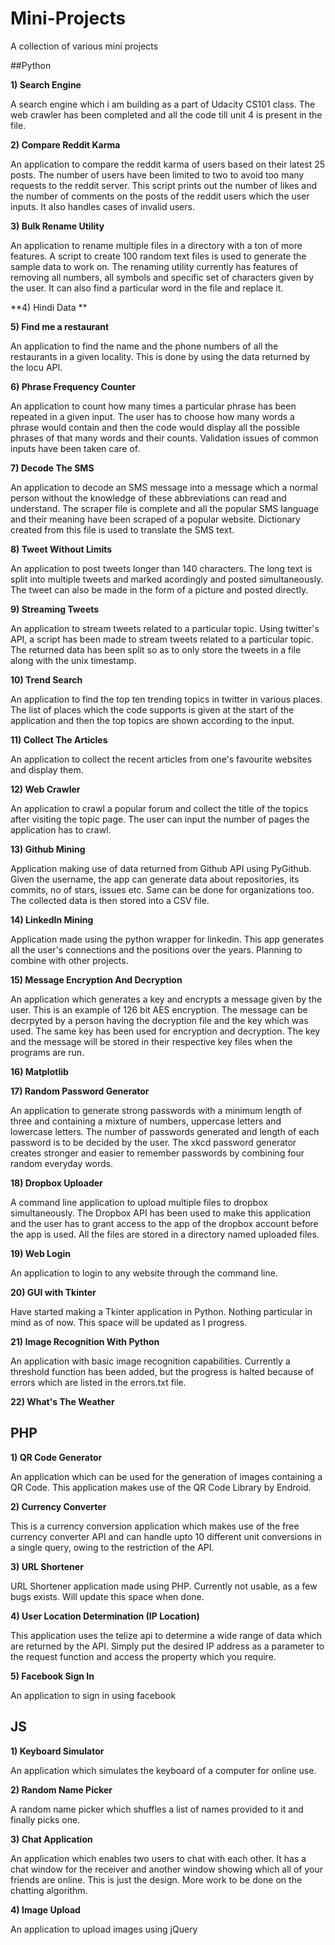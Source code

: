 Mini-Projects
=============
A collection of various mini projects

##Python

**1) Search Engine**

A search engine which i am building as a part of Udacity CS101 class. The web crawler has been completed and all the code till unit 4 is present in the file.  

**2) Compare Reddit Karma**

An application to compare the reddit karma of users based on their latest 25 posts. The number of users have been limited to two to avoid too many requests to the reddit server. This script prints out the number of likes and the number of comments on the posts of the reddit users which the user inputs. It also handles cases of invalid users.

**3) Bulk Rename Utility** 

An application to rename multiple files in a directory with a ton of more features. A script to create 100 random text files is used to generate the sample data to work on. The renaming utility currently has features of removing all numbers, all symbols and specific set of characters given by the user. It can also find a particular word in the file and replace it. 

**4) Hindi Data **

**5) Find me a restaurant**

An application to find the name and the phone numbers of all the restaurants in a given locality. This is done by using the data returned by the locu API.

**6) Phrase Frequency Counter**

An application to count how many times a particular phrase has been repeated in a given input. The user has to choose how many words a phrase would contain and then the code would display all the possible phrases
of that many words and their counts. 
Validation issues of common inputs have been taken care of. 

**7) Decode The SMS**

An application to decode an SMS message into a message which a normal person without the knowledge of these abbreviations can read and understand. The scraper file is complete and all the popular SMS language and their meaning have been scraped of a popular website. Dictionary created from this file is used to translate the SMS text.

**8) Tweet Without Limits**

An application to post tweets longer than 140 characters. The long text is split into multiple tweets and marked acordingly and posted simultaneously. The tweet can also be made in the form of a picture and posted directly.

**9) Streaming Tweets**

An application to stream tweets related to a particular topic. Using twitter's API, a script has been made to stream tweets related to a particular topic. The returned data has been split so as to only store the tweets in a file along with the unix timestamp.

**10) Trend Search**

An application to find the top ten trending topics in twitter in various places. The list of places which the code supports is given at the start of the application and then the top topics are shown according to the input. 

**11) Collect The Articles**

An application to collect the recent articles from one's favourite websites and display them.

**12) Web Crawler**

An application to crawl a popular forum and collect the title of the topics after visiting the topic page. The user can input the number of pages the application has to crawl.

**13) Github Mining**

Application making use of data returned from Github API using PyGithub. Given the username, the app can generate data about repositories, its commits, no of stars, issues etc. Same can be done for organizations too. The collected data is then stored into a CSV file. 
 
**14) LinkedIn Mining**

Application made using the python wrapper for linkedin. This app generates all the user's connections and the positions over the years. Planning to combine with other projects.

**15) Message Encryption And Decryption**

An application which generates a key and encrypts a message given by the user. This is an example of 126 bit AES encryption. The message can be decrpyted by a person having the decryption file and the key which was used. The same key has been used for encryption and decryption. The key and the message will be stored in their respective key files when the programs are run.

**16) Matplotlib**

**17) Random Password Generator**

An application to generate strong passwords with a minimum length of three and containing a mixture of numbers, uppercase letters and lowercase letters. 
The number of passwords generated and length of each password is to be decided by the user.
The xkcd password generator creates stronger and easier to remember passwords by combining four random everyday words.

**18) Dropbox Uploader**

A command line application to upload multiple files to dropbox simultaneously. The Dropbox API has been used to make this application and the user has to grant access to the app of the dropbox account before the app is used. All the files are stored in a directory named uploaded files.

**19) Web Login**

An application to login to any website through the command line.

**20) GUI with Tkinter**

Have started making a Tkinter application in Python. Nothing particular in mind as of now. This space will be updated as I progress.

**21) Image Recognition With Python**

An application with basic image recognition capabilities. Currently a threshold function has been added, but the progress is halted because of errors which are listed in the errors.txt file.

**22) What's The Weather**


## PHP

**1) QR Code Generator**

An application which can be used for the generation of images containing a QR Code. 
This application makes use of the QR Code Library by Endroid. 

**2) Currency Converter**

This is a currency conversion application which makes use of the free currency converter API and can handle upto 10 different unit conversions in a single query, owing to the restriction of the API.

**3) URL Shortener**

URL Shortener application made using PHP. Currently not usable, as a few bugs exists. Will update this space when done.

**4) User Location Determination (IP Location)**

This application uses the telize api to determine a wide range of data which are returned by the API. Simply put the desired IP address as a parameter to the request function and access the property which you require.

**5) Facebook Sign In**

An application to sign in using facebook

## JS

**1) Keyboard Simulator**

An application which simulates the keyboard of a computer for online use.

**2) Random Name Picker**

A random name picker which shuffles a list of names provided to it and finally picks one.

**3) Chat Application**

An application which enables two users to chat with each other. It has a chat window for the receiver and another window showing which all of your friends are online. This is just the design. More work to be done on the chatting algorithm.

**4) Image Upload**

An application to upload images using jQuery
